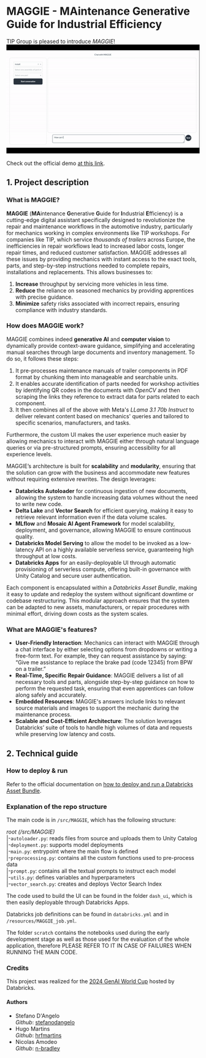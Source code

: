 # MAGGIE - MAintenance Generative Guide for Industrial Efficiency

TIP Group is pleased to introduce *MAGGIE*!
![demo-gif](./fixtures/chat_demo.gif)

Check out the official demo [at this link](https://youtu.be/RffJoNJlioE).


## 1. Project description
### What is MAGGIE?
**MAGGIE** (**MA**intenance **G**enerative **G**uide for **I**ndustrial **E**fficiency) is a cutting-edge digital assistant specifically designed to revolutionize the repair and maintenance workflows in the automotive industry, particularly for mechanics working in complex environments like TIP workshops. 
For companies like TIP, which service *thousands of trailers* across Europe, the inefficiencies in repair workflows lead to increased labor costs, longer repair times, and reduced customer satisfaction. MAGGIE addresses all these issues by providing mechanics with instant access to the exact tools, parts, and step-by-step instructions needed to complete repairs, installations and replacements. 
This allows businesses to: 
1. **Increase** throughput by servicing more vehicles in less time. 
2. **Reduce** the reliance on seasoned mechanics by providing apprentices with precise guidance. 
3. **Minimize** safety risks associated with incorrect repairs, ensuring compliance with industry standards. 

### How does MAGGIE work? 
MAGGIE combines indeed **generative AI** and **computer vision** to dynamically provide context-aware guidance, simplifying and accelerating manual searches through large documents and inventory management. 
To do so, it follows these steps:
1. It pre-processes maintenance manuals of trailer components in PDF format by chunking them into manageable and searchable units.
2. It enables accurate identification of parts needed for workshop activities by identifying QR codes in the documents with *OpenCV* and then scraping the links they reference to extract data for parts related to each component. 
3. It then combines all of the above with Meta's *LLama 3.1 70b Instruct* to deliver relevant content based on mechanics' queries and tailored to specific scenarios, manufacturers, and tasks. 

Furthermore, the custom UI makes the user experience much easier by allowing mechanics to interact with MAGGIE either through natural language queries or via pre-structured prompts, ensuring accessibility for all experience levels. 

MAGGIE’s architecture is built for **scalability** and **modularity**, ensuring that the solution can grow with the business and accommodate new features without requiring extensive rewrites. 
The design leverages: 
- **Databricks Autoloader** for continuous ingestion of new documents, allowing the system to handle increasing data volumes without the need to write new code. 
- **Delta Lake** and **Vector Search** for efficient querying, making it easy to retrieve relevant information even if the data volume scales. 
- **MLflow** and **Mosaic AI Agent Framework** for model scalability, deployment, and governance, allowing MAGGIE to ensure continuous quality. 
- **Databricks Model Serving** to allow the model to be invoked as a low-latency API on a highly available serverless service, guaranteeing high throughput at low costs. 
- **Databricks Apps** for an easily-deployable UI through automatic provisioning of serverless compute, offering built-in governance with Unity Catalog and secure user authentication.

Each component is encapsulated within a *Databricks Asset Bundle*, making it easy to update and redeploy the system without significant downtime or codebase restructuring. This modular approach ensures that the system can be adapted to new assets, manufacturers, or repair procedures with minimal effort, driving down costs as the system scales.

### What are MAGGIE's features?
- **User-Friendly Interaction**: Mechanics can interact with MAGGIE through a chat interface by either selecting options from dropdowns or writing a free-form text. For example, they can request assistance by saying: “Give me assistance to replace the brake pad (code 12345) from BPW on a trailer.”
- **Real-Time, Specific Repair Guidance**: MAGGIE delivers a list of all necessary tools and parts, alongside step-by-step guidance on how to perform the requested task, ensuring that even apprentices can follow along safely and accurately.
- **Embedded Resources**: MAGGIE's answers include links to relevant source materials and images to support the mechanic during the maintenance process.
- **Scalable and Cost-Efficient Architecture**: The solution leverages Databricks’ suite of tools to handle high volumes of data and requests while preserving low latency and costs.


## 2. Technical guide
### How to deploy & run
Refer to the official documentation on [how to deploy and run a Databricks Asset Bundle](https://docs.databricks.com/en/dev-tools/bundles/python-wheel.html).

### Explanation of the repo structure
The main code is in `/src/MAGGIE`, which has the following structure:

*root (/src/MAGGIE)* \
|-`autoloader.py`: reads files from source and uploads them to Unity Catalog \
|-`deployment.py`: supports model deployments \
|-`main.py`: entrypoint where the main flow is defined \
|-`preprocessing.py`: contains all the custom functions used to pre-process data \
|-`prompt.py`: contains all the textual prompts to instruct each model \
|-`utils.py`: defines variables and hyperparameters \
|-`vector_search.py`: creates and deploys Vector Search Index


The code used to build the UI can be found in the folder `dash_ui`, which is then easily deployable through Databricks Apps. 

Databricks job definitions can be found in `databricks.yml` and in `/resources/MAGGIE_job.yml`.

The folder `scratch` contains the notebooks used during the early development stage as well as those used for the evaluation of the whole application, therefore PLEASE REFER TO IT IN CASE OF FAILURES WHEN RUNNING THE MAIN CODE.


### Credits
This project was realized for the [2024 GenAI World Cup](https://hackathon.stackup.dev/web/events/generative-ai-world-cup-2024-so-you-think-you-can-hack) hosted by Databricks.

#### Authors
- Stefano D'Angelo\
*Github*: [stefanodangelo](https://github.com/stefanodangelo)
- Hugo Martins\
*Github*: [hrfmartins](https://github.com/hrfmartins)
- Nicolas Amodeo\
*Github*: [n-bradley](https://github.com/n-bradley/)